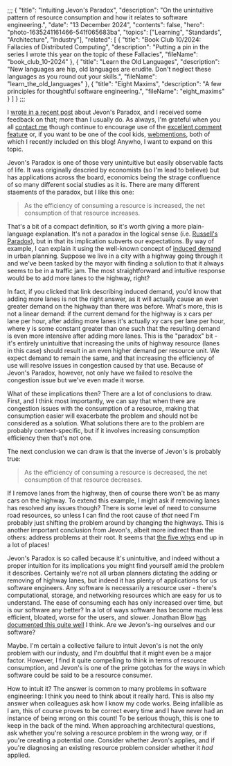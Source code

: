 ;;;
{
	"title": "Intuiting Jevon's Paradox",
	"description": "On the unintuitive pattern of resource consumption and how it relates to software engineering.",
	"date": "13 December 2024",
	"contents": false,
	"hero": "photo-1635241161466-541f065683ba",
    "topics": ["Learning", "Standards", "Architecture", "Industry"],
    "related": [
		{ "title": "Book Club 10/2024: Fallacies of Distributed Computing", "description": "Putting a pin in the series I wrote this year on the topic of these Fallacies", "fileName": "book_club_10-2024" },
		{ "title": "Learn the Old Languages", "description": "New languages are hip, old languages are erudite. Don't neglect these languages as you round out your skills.", "fileName": "learn_the_old_languages" },
		{ "title": "Eight Maxims", "description": "A few principles for thoughtful software engineering.", "fileName": "eight_maxims" }
    ]
}
;;;

I [wrote in a recent post](https://ian.wold.guru/Posts/three_laws.html) about Jevon's Paradox, and I received some feedback on that; more than I usually do. As always, I'm grateful when you all [contact me](https://ian.wold.guru/connect.html) though continue to encourage use of the [excellent comment feature](https://ian.wold.guru/Posts/giscus_is_awesome.html) or, if you want to be one of the cool kids, [webmentions](https://ian.wold.guru/Posts/ive_indiewebbed_my_site.html), both of which I recently included on this blog! Anywho, I want to expand on this topic.

Jevon's Paradox is one of those very unintuitive but easily observable facts of life. It was originally descried by economists (so I'm lead to believe) but has applications across the board, economics being the strage confluence of so many different social studies as it is. There are many different staements of the paradox, but I like this one:

> As the efficiency of consuming a resource is increased, the net consumption of that resource increases.

That's a bit of a compact definition, so it's worth giving a more plain-language explanation. It's not a paradox in the logical sense (i.e. [Russell's Paradox](https://en.wikipedia.org/wiki/Russell%27s_paradox)), but in that its implication subverts our expectations. By way of example, I can explain it using the well-known concept of [induced demand](https://en.wikipedia.org/wiki/Induced_demand) in urban planning. Suppose we live in a city with a highway going through it and we've been tasked by the mayor with finding a solution to that it always seems to be in a traffic jam. The most straightforward and intuitive response would be to add more lanes to the highway, right?

In fact, if you clicked that link describing induced demand, you'd know that adding more lanes is not the right answer, as it will actually cause an even greater demand on the highway than there was before. What's more, this is not a linear demand: if the current demand for the highway is x cars per lane per hour, after adding more lanes it's actually xy cars per lane per hour, where y is some constant greater than one such that the resulting demand is even more intensive after adding more lanes. This is the "paradox" bit - it's entirely unintuitive that increasing the units of highway resource (lanes in this case) should result in an even higher demand per resource unit. We expect demand to remain the same, and that increasing the efficiency of use will resolve issues in congestion caused by that use. Because of Jevon's Paradox, however, not only have we failed to resolve the congestion issue but we've even made it worse.

What of these implications then? There are a lot of conclusions to draw. First, and I think most importantly, we can say that when there are congestion issues with the consumption of a resource, making that consumption easier will exacerbate the problem and should not be considered as a solution. What solutions there are to the problem are probably context-specific, but if it involves increasing consumption efficiency then that's not one.

The next conclusion we can draw is that the inverse of Jevon's is probably true:

> As the efficiency of consuming a resource is decreased, the net consumption of that resource decreases.

If I remove lanes from the highway, then of course there won't be as many cars on the highway. To extend this example, I might ask if removing lanes has resolved any issues though? There is some level of need to consume road resources, so unless I can find the root cause of _that_ need I'm probably just shifting the problem around by changing the highways. This is another important conclusion from Jevon's, albeit more indirect than the others: address problems at their root. It seems that [the five whys](https://en.wikipedia.org/wiki/Five_whys) end up in a lot of places!

Jevon's Paradox is so called because it's unintuitive, and indeed without a proper intuition for its implications you might find yourself amid the problem it describes. Certainly we're not all urban planners dictating the adding or removing of highway lanes, but indeed it has plenty of applications for us software engineers. Any software is necessarily a resource user - there's computational, storage, and networking resources which are easy for us to understand. The ease of consuming each has only increased over time, but is our software any better? In a lot of ways software has become much less efficient, bloated, worse for the users, and slower. Jonathan Blow [has documented this quite well](https://www.youtube.com/watch?v=FeAMiBKi_EM) I think. Are we Jevon's-ing ourselves and our software?

Maybe. I'm certain a collective failure to intuit Jevon's is not the only problem with our industy, and I'm doubtful that it might even be a major factor. However, I find it quite compelling to think in terms of resource consumption, and Jevon's is one of the prime gotchas for the ways in which software could be said to be a resource consumer.

How to intuit it? The answer is common to many problems in software engineering: I think you need to think about it really hard. This is also my answer when colleagues ask how I know my code works. Being infallible as I am, this of course proves to be correct every time and I have never had an instance of being wrong on this count! To be serious though, this is one to keep in the back of the mind. When approaching architectural questions, ask whether you're solving a resource problem in the wrong way, or if you're creating a potential one. Consider whether Jevon's applies, and if you're diagnosing an existing resource problem consider whether it _had_ applied.